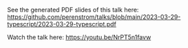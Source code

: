 See the generated PDF slides of this talk here: https://github.com/perenstrom/talks/blob/main/2023-03-29-typescript/2023-03-29-typescript.pdf

Watch the talk here: https://youtu.be/NrPT5n1favw